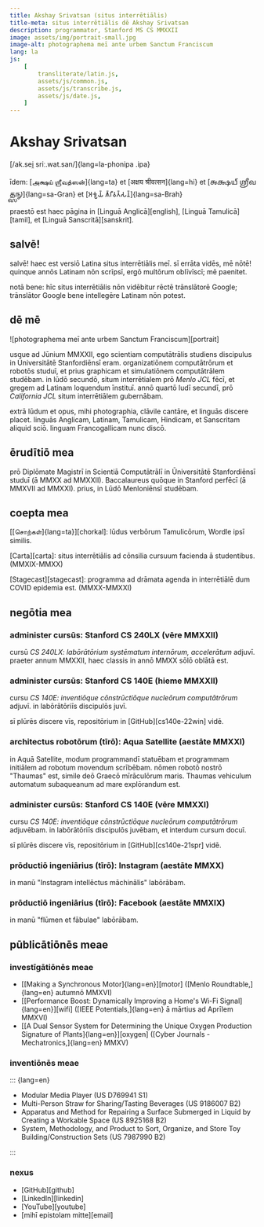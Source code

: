 ```yaml
---
title: Akshay Srivatsan (situs interrētiālis)
title-meta: situs interrētiālis dē Akshay Srivatsan
description: programmator, Stanford MS CS MMXXII
image: assets/img/portrait-small.jpg
image-alt: photographema meī ante urbem Sanctum Franciscum
lang: la
js:
    [
        transliterate/latin.js,
        assets/js/common.js,
        assets/js/transcribe.js,
        assets/js/date.js,
    ]
---
```


# Akshay Srivatsan

[/ak.sei̯ sriː.wat.san/]{lang=la-phonipa .ipa}

īdem: [அக்ஷய் ஶ்ரீவத்ஸன்]{lang=ta} et [अक्षय श्रीवत्सन]{lang=hi} et [𑌅𑌕𑍍𑌷𑌯𑍍
𑌶𑍍𑌰𑍀𑌵𑌤𑍍𑌸𑌨𑍍]{lang=sa-Gran} et [𑀅𑀓𑁆𑀱𑀬𑁆 𑀰𑁆𑀭𑀻𑀯𑀢𑁆𑀲𑀦𑁆]{lang=sa-Brah}

praestō est haec pāgina in [Linguā Anglicā][english], [Linguā Tamulicā][tamil],
et [Linguā Sanscritā][sanskrit].

## salvē!

<script>
  document.write(`<b>hodie est:</b> ${hodie()} (${hodieBreve()})`);
</script>

salvē! haec est versiō Latina situs interrētiālis meī. sī errāta vidēs, mē nōtē!
quinque annōs Latinam nōn scrīpsī, ergō multōrum oblīvīscī; mē paenitet.

notā bene: hīc situs interrētiālis nōn vidēbitur rēctē trānslātorē Google;
trānslātor Google bene intellegēre Latinam nōn potest.

<div id="font" style="display:none">
<label for="change_font">**speciēm litterārum ēligē:**</label>
<select name="change_font" id="change_font">
<!-- filled from JS -->
</select>
</div>

## dē mē

![photographema meī ante urbem Sanctum Franciscum][portrait]

usque ad Jūnium MMXXII, ego scientiam computātrālis studiens discipulus in
Ūniversitātē Stanfordiēnsī eram. organizatiōnem computātrōrum et robotōs studuī,
et prius graphicam et simulatiōnem computātrālem studēbam. in lūdō secundō,
situm interrētialem prō _Menlo JCL_ fēcī, et gregem ad Latinam loquendum
īnstituī. annō quartō ludī secundī, prō _California JCL_ situm interrētiālem
gubernābam.

extrā lūdum et opus, mihi photographia, clāvile cantāre, et linguās discere
placet. linguās Anglicam, Latinam, Tamulicam, Hindicam, et Sanscritam aliquid
sciō. linguam Francogallicam nunc discō.

## ērudītiō mea

prō Diplōmate Magistrī in Scientiā Computātrālī in Ūniversitātē Stanfordiēnsī
studuī (ā MMXX ad MMXXII). Baccalaureus quōque in Stanford perfēcī (ā MMXVII ad
MMXXI). prius, in Lūdō Menloniēnsī studēbam.

## coepta mea

[[சொற்கள்]{lang=ta}][chorkal]: lūdus verbōrum Tamulicōrum, Wordle ipsī similis.

[Carta][carta]: situs interrētiālis ad cōnsilia cursuum facienda ā studentibus.
(MMXIX-MMXX)

[Stagecast][stagecast]: programma ad drāmata agenda in interrētiālē dum COVID
epidemia est. (MMXX-MMXXI)

## negōtia mea

### administer cursūs: Stanford CS 240LX (vēre MMXXII)

cursū _CS 240LX: labōrātōrium systēmatum internōrum, accelerātum_ adjuvī.
praeter annum MMXXII, haec classis in annō MMXX sōlō oblātā est.

### administer cursūs: Stanford CS 140E (hieme MMXXII)

cursu _CS 140E: inventiōque cōnstrūctiōque nucleōrum computātrōrum_ adjuvī. in
labōrātōriīs discipulōs juvī.

sī plūrēs discere vīs, repositōrium in [GitHub][cs140e-22win] vidē.

### architectus robotōrum (tīrō): Aqua Satellite (aestāte MMXXI)

in Aquā Satellite, modum programmandī statuēbam et programmam initiālem ad
robotum movendum scrībēbam. nōmen robotō nostrō "Thaumas" est, simile deō Graecō
mīrāculōrum maris. Thaumas vehiculum automatum subaqueanum ad mare explōrandum
est.

### administer cursūs: Stanford CS 140E (vēre MMXXI)

cursu _CS 140E: inventiōque cōnstrūctiōque nucleōrum computātrōrum_ adjuvēbam.
in labōrātōriīs discipulōs juvēbam, et interdum cursum docuī.

sī plūrēs discere vīs, repositōrium in [GitHub][cs140e-21spr] vidē.

### prōductiō ingeniārius (tīrō): Instagram (aestāte MMXX)

in manū "Instagram intellēctus māchinālis" labōrābam.

### prōductiō ingeniārius (tīrō): Facebook (aestāte MMXIX)

in manū "flūmen et fābulae" labōrābam.

## pūblicātiōnēs meae

### investīgātiōnēs meae

-   [[Making a Synchronous Motor]{lang=en}][motor] ([Menlo Roundtable,]{lang=en}
    autumnō MMXVI)
-   [[Performance Boost: Dynamically Improving a Home's Wi-Fi
    Signal]{lang=en}][wifi] ([IEEE Potentials,]{lang=en} ā mārtius ad Aprīlem
    MMXVI)
-   [[A Dual Sensor System for Determining the Unique Oxygen Production
    Signature of Plants]{lang=en}][oxygen] ([Cyber Journals -
    Mechatronics,]{lang=en} MMXV)

### inventiōnēs meae

::: {lang=en}

-   Modular Media Player (US D769941 S1)
-   Multi-Person Straw for Sharing/Tasting Beverages (US 9186007 B2)
-   Apparatus and Method for Repairing a Surface Submerged in Liquid by Creating
    a Workable Space (US 8925168 B2)
-   System, Methodology, and Product to Sort, Organize, and Store Toy
    Building/Construction Sets (US 7987990 B2)

:::

### nexus

-   [GitHub][github]
-   [LinkedIn][linkedin]
-   [YouTube][youtube]
-   [mihī epistolam mitte][email]

<script>

setup(
    document.getElementById("font"),
    document.getElementById("change_font"),
    [
        ["capitālēs quadrātae", "", "la", null],
        ["capitālēs unciālēs", "uncials", "la-Latg", mapping.to_ascii],
        ["capitālēs italica", "italics", "la-Ital", mapping.to_italics],
    ]
);
</script>
